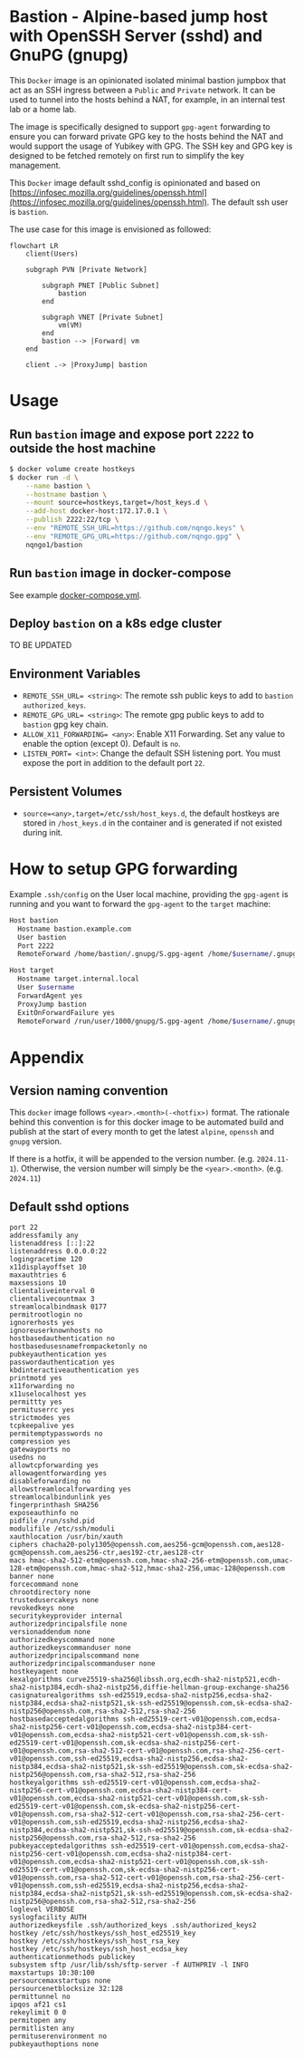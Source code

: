 # Bastion - Alpine-based jump host with OpenSSH Server (sshd) and GnuPG (gnupg)

This `Docker` image is an opinionated isolated minimal bastion jumpbox that act as an SSH ingress between a `Public` and `Private` network. It can be used to tunnel into the hosts behind a NAT, for example, in an internal test lab or a home lab.

The image is specifically designed to support `gpg-agent` forwarding to ensure you can forward private GPG key to the hosts behind the NAT and would support the usage of Yubikey with GPG. The SSH key and GPG key is designed to be fetched remotely on first run to simplify the key management.

This `Docker` image default sshd_config is opinionated and based on [https://infosec.mozilla.org/guidelines/openssh.html](https://infosec.mozilla.org/guidelines/openssh.html). The default ssh user is `bastion`.

The use case for this image is envisioned as followed:

```mermaid
flowchart LR
    client(Users)

    subgraph PVN [Private Network]

        subgraph PNET [Public Subnet]
            bastion
        end

        subgraph VNET [Private Subnet]
            vm(VM)
        end
        bastion --> |Forward| vm
    end

    client .-> |ProxyJump| bastion
```

# Usage

## Run `bastion` image and expose port `2222` to outside the host machine

```bash
$ docker volume create hostkeys
$ docker run -d \
    --name bastion \
    --hostname bastion \
    --mount source=hostkeys,target=/host_keys.d \
    --add-host docker-host:172.17.0.1 \
    --publish 2222:22/tcp \
    --env "REMOTE_SSH_URL=https://github.com/nqngo.keys" \
    --env "REMOTE_GPG_URL=https://github.com/nqngo.gpg" \
    nqngo1/bastion
```

## Run `bastion` image in docker-compose

See example [docker-compose.yml](https://github.com/nqngo/docker-bastion/blob/main/docker-compose.yml).

## Deploy `bastion` on a k8s edge cluster

TO BE UPDATED

## Environment Variables

- `REMOTE_SSH_URL= <string>`: The remote ssh public keys to add to `bastion` `authorized_keys`.
- `REMOTE_GPG_URL= <string>`: The remote gpg public keys to add to `bastion` gpg key chain.
- `ALLOW_X11_FORWARDING= <any>`: Enable X11 Forwarding. Set any value to enable the option (except 0). Default is `no`.
- `LISTEN_PORT= <int>`: Change the default SSH listening port. You must expose the port in addition to the default port `22`.

## Persistent Volumes

- `source=<any>,target=/etc/ssh/host_keys.d`, the default hostkeys are stored in `/host_keys.d` in the container and is generated if not existed during init.

# How to setup GPG forwarding

Example `.ssh/config` on the User local machine, providing the `gpg-agent` is running and you want to forward the `gpg-agent` to the `target` machine:

```bash
Host bastion
  Hostname bastion.example.com
  User bastion
  Port 2222
  RemoteForward /home/bastion/.gnupg/S.gpg-agent /home/$username/.gnupg/S.gpg-agent.extra

Host target
  Hostname target.internal.local
  User $username
  ForwardAgent yes
  ProxyJump bastion
  ExitOnForwardFailure yes
  RemoteForward /run/user/1000/gnupg/S.gpg-agent /home/$username/.gnupg/S.gpg-agent.extra
```

# Appendix

## Version naming convention

This `docker` image follows `<year>.<month>(-<hotfix>)` format. The rationale behind this convention is for this docker image to be automated build and publish at the start of every month to get the latest `alpine`, `openssh` and `gnupg` version.

If there is a hotfix, it will be appended to the version number. (e.g. `2024.11-1`). Otherwise, the version number will simply be the `<year>.<month>`. (e.g. `2024.11`)

## Default sshd options

```
port 22
addressfamily any
listenaddress [::]:22
listenaddress 0.0.0.0:22
logingracetime 120
x11displayoffset 10
maxauthtries 6
maxsessions 10
clientaliveinterval 0
clientalivecountmax 3
streamlocalbindmask 0177
permitrootlogin no
ignorerhosts yes
ignoreuserknownhosts no
hostbasedauthentication no
hostbasedusesnamefrompacketonly no
pubkeyauthentication yes
passwordauthentication yes
kbdinteractiveauthentication yes
printmotd yes
x11forwarding no
x11uselocalhost yes
permittty yes
permituserrc yes
strictmodes yes
tcpkeepalive yes
permitemptypasswords no
compression yes
gatewayports no
usedns no
allowtcpforwarding yes
allowagentforwarding yes
disableforwarding no
allowstreamlocalforwarding yes
streamlocalbindunlink yes
fingerprinthash SHA256
exposeauthinfo no
pidfile /run/sshd.pid
modulifile /etc/ssh/moduli
xauthlocation /usr/bin/xauth
ciphers chacha20-poly1305@openssh.com,aes256-gcm@openssh.com,aes128-gcm@openssh.com,aes256-ctr,aes192-ctr,aes128-ctr
macs hmac-sha2-512-etm@openssh.com,hmac-sha2-256-etm@openssh.com,umac-128-etm@openssh.com,hmac-sha2-512,hmac-sha2-256,umac-128@openssh.com
banner none
forcecommand none
chrootdirectory none
trustedusercakeys none
revokedkeys none
securitykeyprovider internal
authorizedprincipalsfile none
versionaddendum none
authorizedkeyscommand none
authorizedkeyscommanduser none
authorizedprincipalscommand none
authorizedprincipalscommanduser none
hostkeyagent none
kexalgorithms curve25519-sha256@libssh.org,ecdh-sha2-nistp521,ecdh-sha2-nistp384,ecdh-sha2-nistp256,diffie-hellman-group-exchange-sha256
casignaturealgorithms ssh-ed25519,ecdsa-sha2-nistp256,ecdsa-sha2-nistp384,ecdsa-sha2-nistp521,sk-ssh-ed25519@openssh.com,sk-ecdsa-sha2-nistp256@openssh.com,rsa-sha2-512,rsa-sha2-256
hostbasedacceptedalgorithms ssh-ed25519-cert-v01@openssh.com,ecdsa-sha2-nistp256-cert-v01@openssh.com,ecdsa-sha2-nistp384-cert-v01@openssh.com,ecdsa-sha2-nistp521-cert-v01@openssh.com,sk-ssh-ed25519-cert-v01@openssh.com,sk-ecdsa-sha2-nistp256-cert-v01@openssh.com,rsa-sha2-512-cert-v01@openssh.com,rsa-sha2-256-cert-v01@openssh.com,ssh-ed25519,ecdsa-sha2-nistp256,ecdsa-sha2-nistp384,ecdsa-sha2-nistp521,sk-ssh-ed25519@openssh.com,sk-ecdsa-sha2-nistp256@openssh.com,rsa-sha2-512,rsa-sha2-256
hostkeyalgorithms ssh-ed25519-cert-v01@openssh.com,ecdsa-sha2-nistp256-cert-v01@openssh.com,ecdsa-sha2-nistp384-cert-v01@openssh.com,ecdsa-sha2-nistp521-cert-v01@openssh.com,sk-ssh-ed25519-cert-v01@openssh.com,sk-ecdsa-sha2-nistp256-cert-v01@openssh.com,rsa-sha2-512-cert-v01@openssh.com,rsa-sha2-256-cert-v01@openssh.com,ssh-ed25519,ecdsa-sha2-nistp256,ecdsa-sha2-nistp384,ecdsa-sha2-nistp521,sk-ssh-ed25519@openssh.com,sk-ecdsa-sha2-nistp256@openssh.com,rsa-sha2-512,rsa-sha2-256
pubkeyacceptedalgorithms ssh-ed25519-cert-v01@openssh.com,ecdsa-sha2-nistp256-cert-v01@openssh.com,ecdsa-sha2-nistp384-cert-v01@openssh.com,ecdsa-sha2-nistp521-cert-v01@openssh.com,sk-ssh-ed25519-cert-v01@openssh.com,sk-ecdsa-sha2-nistp256-cert-v01@openssh.com,rsa-sha2-512-cert-v01@openssh.com,rsa-sha2-256-cert-v01@openssh.com,ssh-ed25519,ecdsa-sha2-nistp256,ecdsa-sha2-nistp384,ecdsa-sha2-nistp521,sk-ssh-ed25519@openssh.com,sk-ecdsa-sha2-nistp256@openssh.com,rsa-sha2-512,rsa-sha2-256
loglevel VERBOSE
syslogfacility AUTH
authorizedkeysfile .ssh/authorized_keys .ssh/authorized_keys2
hostkey /etc/ssh/hostkeys/ssh_host_ed25519_key
hostkey /etc/ssh/hostkeys/ssh_host_rsa_key
hostkey /etc/ssh/hostkeys/ssh_host_ecdsa_key
authenticationmethods publickey
subsystem sftp /usr/lib/ssh/sftp-server -f AUTHPRIV -l INFO
maxstartups 10:30:100
persourcemaxstartups none
persourcenetblocksize 32:128
permittunnel no
ipqos af21 cs1
rekeylimit 0 0
permitopen any
permitlisten any
permituserenvironment no
pubkeyauthoptions none
```